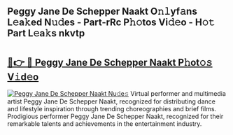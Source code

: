 ## Peggy Jane De Schepper Naakt O𝚗𝚕yf𝚊ns L𝚎a𝚔ed N𝚞𝚍es - Part-rRc P𝚑𝚘tos Vi𝚍𝚎o - H𝚘𝚝 Part L𝚎a𝚔s nkvtp

# <h2><a href="http://kf4efj6.oniu.top/?m=Peggy+Jane+De+Schepper+Naakt">🔗👉 🔴 Peggy Jane De Schepper Naakt P𝚑ot𝚘𝚜 V𝚒d𝚎o</a></h2>

[![Peggy Jane De Schepper Naakt Nu𝚍e𝚜](https://i.imgur.com/0qMVB7G.gif)](http://kf4efj6.oniu.top/?m=Peggy+Jane+De+Schepper+Naakt)
Virtual performer and multimedia artist Peggy Jane De Schepper Naakt, recognized for distributing dance and lifestyle inspiration through trending choreographies and brief films. Prodigious performer Peggy Jane De Schepper Naakt, recognized for their remarkable talents and achievements in the entertainment industry.  

